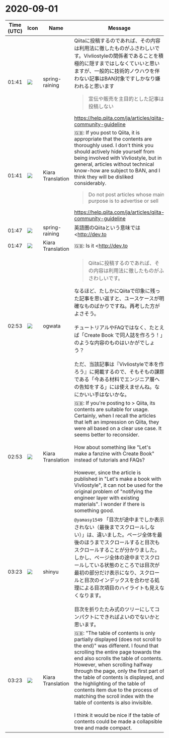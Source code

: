 # 2020-09-01

|Time (UTC)|Icon|Name|Message|
|---|---|---|---|
|01:41|![](https://secure.gravatar.com/avatar/1ac180f0868137292905c311b5fff781.jpg?s=72&d=https%3A%2F%2Fa.slack-edge.com%2Fdf10d%2Fimg%2Favatars%2Fava_0021-72.png)|spring-raining|Qiitaに投稿するのであれば、その内容は利用法に徹したものがふさわしいです。Vivliostyleの関係者であることを積極的に隠すまではしなくていいと思いますが、一般的に技術的ノウハウを伴わない記事はBAN対象ですしかなり嫌われると思います<br><blockquote>宣伝や販売を主目的とした記事は投稿しない</blockquote><https://help.qiita.com/ja/articles/qiita-community-guideline>|
|01:41|![](https://avatars.slack-edge.com/2019-08-21/732685848020_f3f20736795184660348_72.png)|Kiara Translation|🇬🇧: If you post to Qiita, it is appropriate that the contents are thoroughly used. I don't think you should actively hide yourself from being involved with Vivliostyle, but in general, articles without technical know-how are subject to BAN, and I think they will be disliked considerably.<br><blockquote>Do not post articles whose main purpose is to advertise or sell</blockquote><https://help.qiita.com/ja/articles/qiita-community-guideline>|
|01:47|![](https://secure.gravatar.com/avatar/1ac180f0868137292905c311b5fff781.jpg?s=72&d=https%3A%2F%2Fa.slack-edge.com%2Fdf10d%2Fimg%2Favatars%2Fava_0021-72.png)|spring-raining|英語圏のQiitaという意味では <http://dev.to|dev.to> ですかね？ そこまで詳しくはないですがさらに開発者よりな雰囲気です|
|01:47|![](https://avatars.slack-edge.com/2019-08-21/732685848020_f3f20736795184660348_72.png)|Kiara Translation|🇬🇧: Is it <http://dev.to|dev.to> in the sense of English-speaking Qiita? I don't know that much, but it's more like a developer|
|02:53|![](https://avatars.slack-edge.com/2019-11-22/845042642576_070441337abaca9fb7b3_72.png)|ogwata|<blockquote>Qiitaに投稿するのであれば、その内容は利用法に徹したものがふさわしいです。</blockquote>なるほど、たしかにQiitaで印象に残った記事を思い返すと、ユースケースが明確なものばかりですね。再考した方がよさそう。<br><br>チュートリアルやFAQではなく、たとえば「Create Book で同人誌を作ろう！」のような内容のものはいかがでしょう？<br><br>ただ、当該記事は『Vivliostyleで本を作ろう』に掲載するので、そもそもの課題である「今ある材料でエンジニア層への告知をする」には使えませんね。なにかいい手はないかな。|
|02:53|![](https://avatars.slack-edge.com/2019-08-21/732685848020_f3f20736795184660348_72.png)|Kiara Translation|🇬🇧: If you're posting to &gt; Qiita, its contents are suitable for usage.<br>Certainly, when I recall the articles that left an impression on Qiita, they were all based on a clear use case. It seems better to reconsider.<br><br>How about something like "Let's make a fanzine with Create Book" instead of tutorials and FAQs?<br><br>However, since the article is published in "Let's make a book with Vivliostyle", it can not be used for the original problem of "notifying the engineer layer with existing materials". I wonder if there is something good.|
|03:23|![](https://avatars.slack-edge.com/2018-04-27/354445776386_e258f5ed5ba887b08668_72.jpg)|shinyu|`@yamasy1549` 「目次が途中までしか表示されない（最後までスクロールしない）」は、違いました。ページ全体を最後のほうまでスクロールすると目次もスクロールすることが分かりました。しかし、ページ全体の途中までスクロールしている状態のところでは目次が最初の部分だけ表示になり、スクロールと目次のインデックスを合わせる処理による目次項目のハイライトも見えなくなります。<br><br>目次を折りたたみ式のツリーにしてコンパクトにできればよいのでないかと思います。|
|03:23|![](https://avatars.slack-edge.com/2019-08-21/732685848020_f3f20736795184660348_72.png)|Kiara Translation|🇬🇧:  "The table of contents is only partially displayed (does not scroll to the end)" was different. I found that scrolling the entire page towards the end also scrolls the table of contents. However, when scrolling halfway through the page, only the first part of the table of contents is displayed, and the highlighting of the table of contents item due to the process of matching the scroll index with the table of contents is also invisible.<br><br>I think it would be nice if the table of contents could be made a collapsible tree and made compact.|
